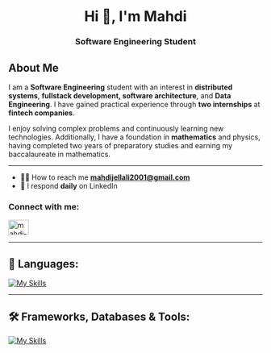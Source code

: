<h1 align="center">Hi 👋, I'm Mahdi</h1>
<h3 align="center">Software Engineering Student</h3>
<!--<img align="right" alt="Coding" width="400" src="https://miro.medium.com/v2/resize:fit:1360/1*zVnWJtyGOX_kUIDm6ccCfQ.gif">-->

## About Me
I am a **Software Engineering** student with an interest in **distributed systems**, **fullstack development, software architecture**, and **Data Engineering**. I have gained practical experience through **two internships** at **fintech companies**. 

I enjoy solving complex problems and continuously learning new technologies. Additionally, I have a foundation in **mathematics** and physics, having completed two years of preparatory studies and earning my baccalaureate in mathematics.


---


- 👨‍💻 How to reach me **mahdijellali2001@gmail.com**  
- 💬 I respond **daily** on LinkedIn  

<h3 align="left">Connect with me:</h3>
<p align="left">
  <a href="https://www.linkedin.com/in/mahdi-jellali-849858285/" target="_blank">
    <img align="center" src="https://raw.githubusercontent.com/rahuldkjain/github-profile-readme-generator/master/src/images/icons/Social/linked-in-alt.svg" alt="mahdi-jellali-linkedin" height="30" width="40" />
  </a>
</p>

---

## 🎥 Languages:
[![My Skills](https://skillicons.dev/icons?i=java,python,cpp,html,css,ts)](https://skillicons.dev)

---

## 🛠️ Frameworks, Databases & Tools:
[![My Skills](https://skillicons.dev/icons?i=spring,angular,hibernate,postgres,docker,kafka,git,github,aws,cassandra,mysql,postman,idea,vscode,nextjs)](https://skillicons.dev)

